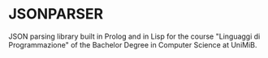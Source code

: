 # JSONPARSER

JSON parsing library built in Prolog and in Lisp for the course "Linguaggi di Programmazione" of the Bachelor Degree in Computer Science at UniMiB. 
